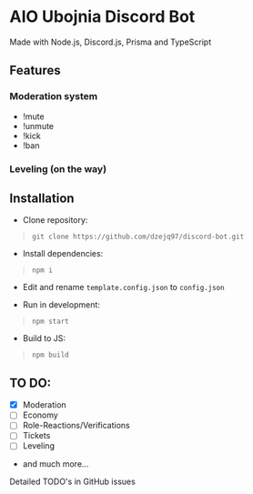 # AIO Ubojnia Discord Bot
Made with Node.js, Discord.js, Prisma and TypeScript

## Features
### Moderation system
- !mute
- !unmute
- !kick
- !ban
### Leveling (on the way)

## Installation
- Clone repository:
> `git clone https://github.com/dzejq97/discord-bot.git`

- Install dependencies:
> `npm i`

- Edit and rename `template.config.json` to `config.json`

- Run in development:
> `npm start`

- Build to JS:
> `npm build`


## TO DO:
- [x] Moderation
- [ ] Economy
- [ ] Role-Reactions/Verifications
- [ ] Tickets
- [ ] Leveling
- and much more...

Detailed TODO's in GitHub issues